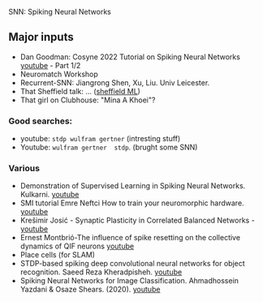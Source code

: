 SNN: Spiking Neural Networks

## Major inputs

* Dan Goodman: Cosyne 2022 Tutorial on Spiking Neural Networks [youtube](https://www.youtube.com/watch?v=GTXTQ_sOxak) - Part 1/2
* Neuromatch Workshop
* Recurrent-SNN: Jiangrong Shen, Xu, Liu. Univ Leicester.
* That Sheffield talk: ... ([sheffield ML](https://www.world-wide.org/Neuro/Sheffield-ML/))
* That girl on Clubhouse: "Mina A Khoei"?


### Good searches:
* youtube: `stdp wulfram gertner`  (intresting stuff)
* Youtube: `wulfram gertner  stdp`. (brught some SNN)


### Various
* Demonstration of Supervised Learning in Spiking Neural Networks. Kulkarni. [youtube](https://www.youtube.com/watch?v=Td25_e4F8MM)
* SMI tutorial Emre Neftci How to train your neuromorphic hardware. [youtube](https://www.youtube.com/watch?v=MwRb7NOqjPE)
* Krešimir Josić - Synaptic Plasticity in Correlated Balanced Networks - [youtube](https://www.youtube.com/watch?v=ehhpEkWDbso)
* Ernest Montbrió-The influence of spike resetting on the collective dynamics of QIF neurons
[youtube](https://www.youtube.com/watch?v=WxoXkAFVur8)
* Place cells (for SLAM)
* STDP-based spiking deep convolutional neural networks for object recognition. Saeed Reza Kheradpisheh. [youtube](https://www.youtube.com/watch?v=u32Xnz2hDkE)
* Spiking Neural Networks for Image Classification. Ahmadhossein Yazdani & Osaze Shears. (2020). [youtube](https://www.youtube.com/watch?v=yVP_vmSdnkg)

